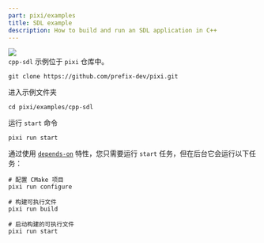 ```yaml
---
part: pixi/examples
title: SDL example
description: How to build and run an SDL application in C++
---
```


![](https://storage.googleapis.com/prefix-cms-images/docs/sdl_examle.png)  
`cpp-sdl` 示例位于 `pixi` 仓库中。

```shell
git clone https://github.com/prefix-dev/pixi.git
```

进入示例文件夹

```shell
cd pixi/examples/cpp-sdl
```

运行 `start` 命令

```shell
pixi run start
```

通过使用 [`depends-on`](../features/advanced_tasks.md#depends-on) 特性，您只需要运行 `start` 任务，但在后台它会运行以下任务：

```shell
# 配置 CMake 项目
pixi run configure

# 构建可执行文件
pixi run build

# 启动构建的可执行文件
pixi run start
```
